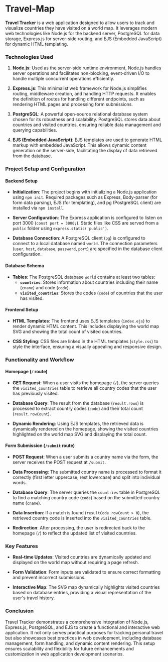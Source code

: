 # Travel-Map

**Travel Tracker** is a web application designed to allow users to track and visualize countries they have visited on a world map. It leverages modern web technologies like Node.js for the backend server, PostgreSQL for data storage, Express.js for server-side routing, and EJS (Embedded JavaScript) for dynamic HTML templating.

### Technologies Used

1. **Node.js**: Used as the server-side runtime environment, Node.js handles server operations and facilitates non-blocking, event-driven I/O to handle multiple concurrent operations efficiently.
   
2. **Express.js**: This minimalist web framework for Node.js simplifies routing, middleware creation, and handling HTTP requests. It enables the definition of routes for handling different endpoints, such as rendering HTML pages and processing form submissions.
   
3. **PostgreSQL**: A powerful open-source relational database system chosen for its robustness and scalability. PostgreSQL stores data about countries and visited countries, ensuring reliable data management and querying capabilities.
   
4. **EJS (Embedded JavaScript)**: EJS templates are used to generate HTML markup with embedded JavaScript. This allows dynamic content generation on the server-side, facilitating the display of data retrieved from the database.

### Project Setup and Configuration

#### Backend Setup

- **Initialization**: The project begins with initializing a Node.js application using `npm init`. Required packages such as Express, Body-parser (for form data parsing), EJS (for templating), and pg (PostgreSQL client) are installed via `npm install`.

- **Server Configuration**: The Express application is configured to listen on port 3000 (`const port = 3000;`). Static files like CSS are served from a `public` folder using `express.static('public')`.

- **Database Connection**: A PostgreSQL client (`pg`) is configured to connect to a local database named `world`. The connection parameters (`user`, `host`, `database`, `password`, `port`) are specified in the database client configuration.

#### Database Schema

- **Tables**: The PostgreSQL database `world` contains at least two tables:
  - **`countries`**: Stores information about countries including their name (`cname`) and code (`code`).
  - **`visited_countries`**: Stores the codes (`code`) of countries that the user has visited.

#### Frontend Setup

- **HTML Templates**: The frontend uses EJS templates (`index.ejs`) to render dynamic HTML content. This includes displaying the world map SVG and showing the total count of visited countries.

- **CSS Styling**: CSS files are linked in the HTML templates (`style.css`) to style the interface, ensuring a visually appealing and responsive design.

### Functionality and Workflow

#### Homepage (`/` route)

- **GET Request**: When a user visits the homepage (`/`), the server queries the `visited_countries` table to retrieve all country codes that the user has previously visited.

- **Database Query**: The result from the database (`result.rows`) is processed to extract country codes (`code`) and their total count (`result.rowCount`).

- **Dynamic Rendering**: Using EJS templates, the retrieved data is dynamically rendered on the homepage, showing the visited countries highlighted on the world map SVG and displaying the total count.

#### Form Submission (`/submit` route)

- **POST Request**: When a user submits a country name via the form, the server receives the POST request at `/submit`.

- **Data Processing**: The submitted country name is processed to format it correctly (first letter uppercase, rest lowercase) and split into individual words.

- **Database Query**: The server queries the `countries` table in PostgreSQL to find a matching country code (`code`) based on the submitted country name (`cname`).

- **Data Insertion**: If a match is found (`resultCode.rowCount > 0`), the retrieved country code is inserted into the `visited_countries` table.

- **Redirection**: After processing, the user is redirected back to the homepage (`/`) to reflect the updated list of visited countries.

### Key Features

- **Real-time Updates**: Visited countries are dynamically updated and displayed on the world map without requiring a page refresh.
  
- **Form Validation**: Form inputs are validated to ensure correct formatting and prevent incorrect submissions.

- **Interactive Map**: The SVG map dynamically highlights visited countries based on database entries, providing a visual representation of the user's travel history.

### Conclusion

Travel Tracker demonstrates a comprehensive integration of Node.js, Express.js, PostgreSQL, and EJS to create a functional and interactive web application. It not only serves practical purposes for tracking personal travel but also showcases best practices in web development, including database management, form handling, and dynamic content rendering. This setup ensures scalability and flexibility for future enhancements and customization in web application development scenarios.
